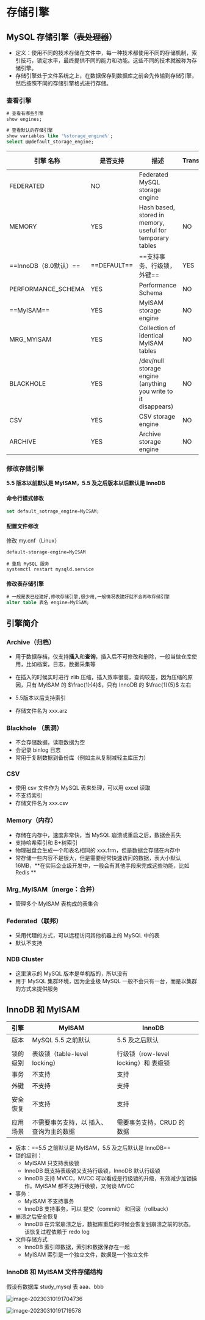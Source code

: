 存储引擎
===

## MySQL 存储引擎（~~表处理器~~）

- 定义：使用不同的技术存储在文件中，每一种技术都使用不同的存储机制，索引技巧，锁定水平，最终提供不同的能力和功能。这些不同的技术就被称为存储引擎。
- 存储引擎处于文件系统之上，在数据保存到数据库之前会先传输到存储引擎，然后按照不同的存储引擎格式进行存储。



### 查看引擎

```sql
# 查看有哪些引擎
show engines;

# 查看默认的存储引擎
show variables like '%storage_engine%';
select @@default_storage_engine;
```


| 引擎 名称     | 是否支持 | 描述                                                         | Transactions | Locking  | Foreign Keys |
| ------------- | ------- | ------------------------------------------------------------ | ------------ | -------- | ------------ |
| FEDERATED     | NO      | Federated MySQL storage engine                               |              |          |              |
| MEMORY        | YES     | Hash based, stored in memory, useful for temporary tables    | NO           | NO       | NO           |
| ==InnoDB（8.0默认）== | ==DEFAULT== | ==支持事务、行级锁，外键== | YES          | YES      | YES          |
| PERFORMANCE_SCHEMA | YES | Performance Schema                                            | NO           | NO       | NO           |
| ==MyISAM==    | YES     | MyISAM storage engine                                         | NO           | NO       | NO           |
| MRG_MYISAM    | YES     | Collection of identical MyISAM tables                         | NO           | NO       | NO           |
| BLACKHOLE     | YES     | /dev/null storage engine (anything you write to it disappears) | NO           | NO       | NO           |
| CSV           | YES     | CSV storage engine                                            | NO           | NO       | NO           |
| ARCHIVE       | YES     | Archive storage engine                                        | NO           | NO       | NO           |



### 修改存储引擎

**5.5 版本以前默认是 MyISAM，5.5 及之后版本以后默认是 InnoDB**

#### 命令行模式修改

```sql
set default_sotrage_engine=MyISAM;
```

####  配置文件修改

修改 my.cnf（Linux）

```properties
default-storage-engine=MyISAM
```

```shell
# 重启 MySQL 服务
systemctl restart mysqld.service
```

#### 修改表存储引擎

```sql
# 一般是表已经建好,修改存储引擎,很少用,一般情况表建好就不会再改存储引擎
alter table 表名 engine=MyISAM;
```



## 引擎简介

### Archive（归档）

- 用于数据存档，仅支持**插入**和**查询**，插入后不可修改和删除，一般当做仓库使用，比如档案，日志，数据采集等

- 在插入的时候实时进行 zlib 压缩，插入效率很高，查询较差，因为压缩的原因，只有 MyISAM 的 $\frac{1}{4}$，只有 InnoDB 的 $\frac{1}{5}$ 左右

- 5.5版本以后支持索引

- 存储文件名为 xxx.arz

  

### Blackhole （黑洞）

- 不会存储数据，读取数据为空
- 会记录 binlog 日志
- 常用于复制数据到备份库（例如主从复制减轻主库压力）



### CSV

- 使用 csv 文件作为 MySQL 表来处理，可以用 excel 读取
- 不支持索引
- 存储文件名为 xxx.csv



### Memory（内存）

- 存储在内存中，速度非常快，当 MySQL 崩溃或重启之后，数据会丢失
- 支持哈希索引和 B+树索引
- 物理磁盘会生成一个和表名相同的 xxx.frm，但是数据会存储在内存中
- 常存储一些内容不是很大，但是需要经常快速访问的数据，表大小默认 16MB，**在实际企业级开发中，一般会有其他手段来完成这些功能，比如 Redis **



### Mrg_MyISAM（merge：合并）

- 管理多个 MyISAM 表构成的表集合



### Federated（联邦）

- 采用代理的方式，可以远程访问其他机器上的 MySQL 中的表
- 默认不支持



### NDB Cluster

- 这里演示的 MySQL 版本是单机版的，所以没有
- 用于 MySQL 集群环境，因为企业级 MySQL 一般不会只有一台，而是以集群的方式来提供服务





InnoDB 和 MyISAM
---

|   引擎   | MyISAM                                  | InnoDB                               |      |
| :------: | --------------------------------------- | ------------------------------------ | ---- |
|   版本   | MySQL 5.5 之前默认                      | 5.5 及之后默认                       |      |
|          |                                         |                                      |      |
| 锁的级别 | 表级锁（table-level locking）           | 行级锁（row-level locking）和 表级锁 |      |
|   事务   | 不支持                                  | 支持                                 |      |
| ~~外键~~ | ~~不支持~~                              | ~~支持~~                             |      |
|          |                                         |                                      |      |
| 安全恢复 | 不支持                                  | 支持                                 |      |
|          |                                         |                                      |      |
| 应用场景 | 不需要事务支持，以 插入、查询为主的数据 | 需要事务支持，CRUD 的数据            |      |

- 版本：==5.5 之前默认是 MyISAM，5.5 及之后默认是 InnoDB==
- 锁的级别：
    - MyISAM 只支持表级锁
    - InnoDB 既支持表级锁又支持行级锁，InnoDB 默认行级锁
    - InnoDB 支持 MVCC，MVCC 可以看成是行级锁的升级，有效减少加锁操作。MyISAM 都不支持行级锁，又何谈 MVCC 
- 事务：
    - MyISAM 不支持事务
    - InnoDB 支持事务，可以 提交（commit） 和回滚（rollback） 
- 崩溃之后安全恢复  
    - InnoDB 在异常崩溃之后，数据库重启的时候会恢复到崩溃之前的状态。该恢复过程依赖于 redo log
- 文件存储方式
    - InnoDB 索引即数据，索引和数据保存在一起
    - MyISAM 索引是一个独立文件，数据是一个独立文件




### InnoDB 和 MyISAM 文件存储结构

假设有数据库 study_mysql 表 aaa、bbb

![image-20230310191704736](https://attach.blog.wen7.online/20230310191725.png)

![image-20230310191719578](https://attach.blog.wen7.online/20230310191723.png)

